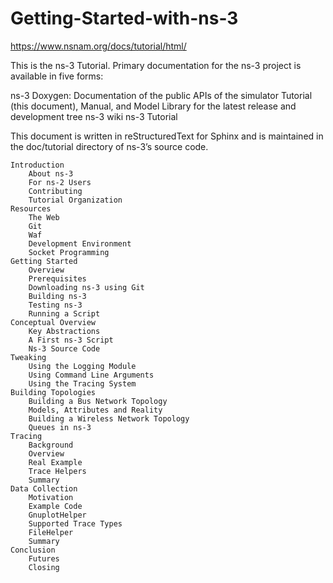 # Getting-Started-with-ns-3
https://www.nsnam.org/docs/tutorial/html/

This is the ns-3 Tutorial. Primary documentation for the ns-3 project is available in five forms:

ns-3 Doxygen: Documentation of the public APIs of the simulator
Tutorial (this document), Manual, and Model Library for the latest release and development tree
ns-3 wiki
ns-3 Tutorial

This document is written in reStructuredText for Sphinx and is maintained in the doc/tutorial directory of ns-3’s source code.

    Introduction
        About ns-3
        For ns-2 Users
        Contributing
        Tutorial Organization
    Resources
        The Web
        Git
        Waf
        Development Environment
        Socket Programming
    Getting Started
        Overview
        Prerequisites
        Downloading ns-3 using Git
        Building ns-3
        Testing ns-3
        Running a Script
    Conceptual Overview
        Key Abstractions
        A First ns-3 Script
        Ns-3 Source Code
    Tweaking
        Using the Logging Module
        Using Command Line Arguments
        Using the Tracing System
    Building Topologies
        Building a Bus Network Topology
        Models, Attributes and Reality
        Building a Wireless Network Topology
        Queues in ns-3
    Tracing
        Background
        Overview
        Real Example
        Trace Helpers
        Summary
    Data Collection
        Motivation
        Example Code
        GnuplotHelper
        Supported Trace Types
        FileHelper
        Summary
    Conclusion
        Futures
        Closing

